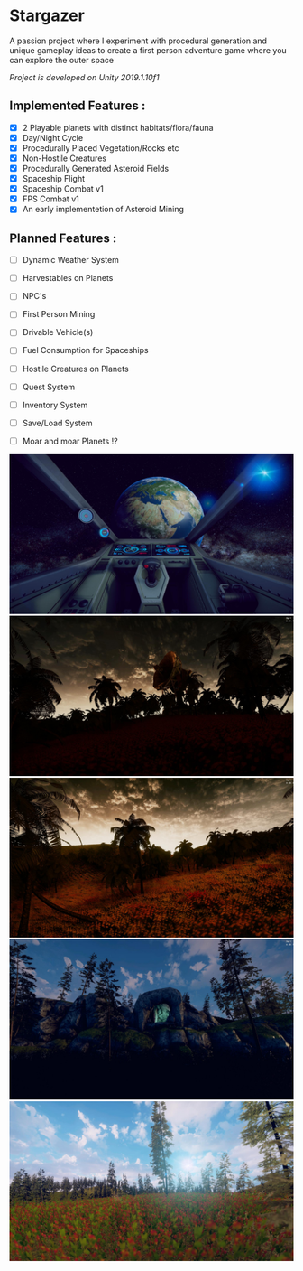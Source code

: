 # Stargazer
A passion project where I experiment with procedural generation and unique gameplay ideas to create a first person adventure game where you can explore the outer space

*Project is developed on Unity 2019.1.10f1* 

## **Implemented Features :** 
- [x] 2 Playable planets with distinct habitats/flora/fauna 
- [x] Day/Night Cycle 
- [x] Procedurally Placed Vegetation/Rocks etc 
- [x] Non-Hostile Creatures 
- [x] Procedurally Generated Asteroid Fields 
- [x] Spaceship Flight
- [x] Spaceship Combat v1
- [x] FPS Combat v1
- [x] An early implementetion of Asteroid Mining

## **Planned Features :**
- [ ] Dynamic Weather System
- [ ] Harvestables on Planets
- [ ] NPC's
- [ ] First Person Mining
- [ ] Drivable Vehicle(s) 
- [ ] Fuel Consumption for Spaceships
- [ ] Hostile Creatures on Planets
- [ ] Quest System
- [ ] Inventory System
- [ ] Save/Load System
- [ ] Moar and moar Planets !?


![screenshot](https://github.com/Solideizer/Stargazer/blob/master/Screenshots/123123.jpg)
![screenshot](https://github.com/Solideizer/Stargazer/blob/master/Screenshots/image_00042019-12-29.jpg)
![screenshot](https://github.com/Solideizer/Stargazer/blob/master/Screenshots/asdas.jpg)
![screenshot](https://github.com/Solideizer/Stargazer/blob/master/Screenshots/aaaaaaaaa.jpg)
![screenshot](https://github.com/Solideizer/Stargazer/blob/master/Screenshots/ert.jpg)
